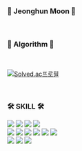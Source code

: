 ### 👋 Jeonghun Moon 👋
</br>

<!--
**Dice15/Dice15** is a ✨ _special_ ✨ repository because its `README.md` (this file) appears on your GitHub profile.

- 🔭 I’m currently working on ...
- 🌱 I’m currently learning ...
- 👯 I’m looking to collaborate on ...
- 🤔 I’m looking for help with ...
- 💬 Ask me about ...
- 📫 How to reach me: ...
- 😄 Pronouns: ...
- ⚡ Fun fact: ...
-->

### 🌱 Algorithm 🌱
</br>

[![Solved.ac프로필](http://mazassumnida.wtf/api/v2/generate_badge?boj=97mjh1012)](https://solved.ac/97mjh1012)

</br>


### 🛠 SKILL 🛠
<div>
 <img src="https://img.shields.io/badge/TypeScript-007ACC?style=flat-square&logo=typescript&logoColor=white"/>
 <img src="https://img.shields.io/badge/JavaScript-F7DF1E?style=flat-square&logo=javascript&logoColor=black"/>
 <img src="https://img.shields.io/badge/HTML5-E34F26?style=flat-square&logo=html5&logoColor=white"/>
 <img src="https://img.shields.io/badge/CSS3-1572B6?style=flat-square&logo=css3&logoColor=white"/>
</div>

<div>
 <img src="https://img.shields.io/badge/C%23-239120?style=flat-square&logo=csharp&logoColor=white"/>
 <img src="https://img.shields.io/badge/C++-00599C?style=flat-square&logo=cplusplus&logoColor=white"/>
 <img src="https://img.shields.io/badge/C-A8B9CC?style=flat-square&logo=c&logoColor=black"/> 
 <img src="https://img.shields.io/badge/.Net-512BD4?style=flat-square&logo=dotnet&logoColor=white"/>
 <img src="https://img.shields.io/badge/.NET%20Framework-512BD4?style=flat-square&logo=.net&logoColor=white"/>
 <img src="https://img.shields.io/badge/.NET%20Core-512BD4?style=flat-square&logo=.net&logoColor=white"/>
</div>

<div>
 <img src="https://img.shields.io/badge/Visual Studio-5C2D91?style=flat-square&logo=visualstudio&logoColor=white"/>
 <img src="https://img.shields.io/badge/VSCode-007ACC?style=flat-square&logo=visualstudiocode&logoColor=white"/>
 <img src="https://img.shields.io/badge/IntelliJ%20IDEA-000000?style=flat-square&logo=intellijidea&logoColor=white"/>
</br>



<!--![Top Langs](https://github-readme-stats.vercel.app/api/top-langs/?username=Dice15&layout=compact&theme=dark)-->



